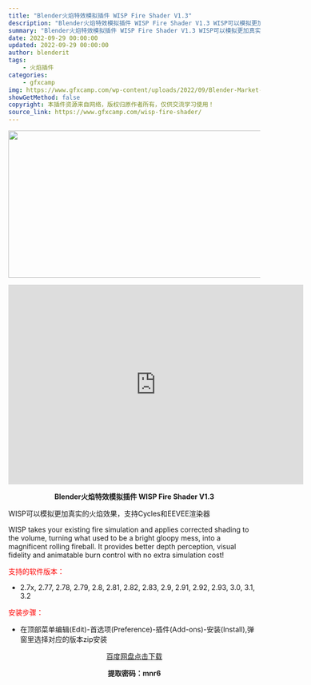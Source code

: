 ```yaml
---
title: "Blender火焰特效模拟插件 WISP Fire Shader V1.3"
description: "Blender火焰特效模拟插件 WISP Fire Shader V1.3 WISP可以模拟更加真实的火焰效果，支持Cycles和EEVEE渲染器 WISP takes your existing f..."
summary: "Blender火焰特效模拟插件 WISP Fire Shader V1.3 WISP可以模拟更加真实的火焰效果，支持Cycles和EEVEE渲染器 WISP takes your existing f..."
date: 2022-09-29 00:00:00
updated: 2022-09-29 00:00:00
author: blenderit
tags: 
    - 火焰插件
categories:
    - gfxcamp
img: https://www.gfxcamp.com/wp-content/uploads/2022/09/Blender-Market-–-WISP-Fire-Shader.jpg
showGetMethod: false
copyright: 本插件资源来自网络，版权归原作者所有，仅供交流学习使用！
source_link: https://www.gfxcamp.com/wisp-fire-shader/
---
```

<div><p><img decoding="async" class="aligncenter size-full wp-image-107226" src="https://www.gfxcamp.com/wp-content/uploads/2022/09/Blender-Market-%E2%80%93-WISP-Fire-Shader.jpg" data-src="https://www.gfxcamp.com/wp-content/uploads/2022/09/Blender-Market-–-WISP-Fire-Shader.jpg" alt="" width="590" height="295" data-srcset="https://www.gfxcamp.com/wp-content/uploads/2022/09/Blender-Market-–-WISP-Fire-Shader.jpg 590w, https://www.gfxcamp.com/wp-content/uploads/2022/09/Blender-Market-–-WISP-Fire-Shader-150x75.jpg 150w" data-sizes="(max-width: 590px) 100vw, 590px"></p><p style="text-align: center;"><iframe loading="lazy" src="https://player.youku.com/embed/XNTkwNTkwMjk2OA==" width="590" height="400" frameborder="0" allowfullscreen="allowfullscreen" data-mce-fragment="1"></iframe></p><p style="text-align: center;"><strong>Blender火焰特效模拟插件 WISP Fire Shader V1.3</strong></p><p style="text-align: left;">WISP可以模拟更加真实的火焰效果，支持Cycles和EEVEE渲染器</p><p style="text-align: left;">WISP takes your existing fire simulation and applies corrected shading to the volume, turning what used to be a bright gloopy mess, into a magnificent rolling fireball. It provides better depth perception, visual fidelity and animatable burn control with no extra simulation cost!</p><p><span style="color: #ff0000;">支持的软件版本：</span></p><ul>
<li>2.7x, 2.77, 2.78, 2.79, 2.8, 2.81, 2.82, 2.83, 2.9, 2.91, 2.92, 2.93, 3.0, 3.1, 3.2</li>
</ul><p style="text-align: left;"><span style="color: #ff0000;">安装步骤：</span></p><ul>
<li>在顶部菜单编辑(Edit)-首选项(Preference)-插件(Add-ons)-安装(Install),弹窗里选择对应的版本zip安装</li>
</ul><p style="text-align: center;"><a class="maxbutton-3 maxbutton maxbutton-baidu" target="_blank" rel="noopener" href="https://pan.baidu.com/s/1ALT2NCTSyAm3M4Xf9aitpg?pwd=mnr6"><span class="mb-text">百度网盘点击下载</span></a></p><p style="text-align: center;"><strong>提取密码：mnr6</strong></p></div>